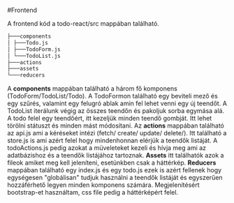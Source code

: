 #Frontend

A frontend kód a todo-react/src mappában található.
```bash
├───components
│ ├───Todo.js
│ ├───TodoForm.js
│ └───TodoList.js
├───actions
├───assets
└───reducers
```

A **components** mappában található a három fő komponens (TodoForm/TodoList/Todo). A TodoFormon található egy beviteli mező és egy szűrés, valamint egy felugró ablak amin fel lehet venni egy új teendőt. A TodoList iterálunk végig az összes teendőn és pakoljuk sorba egymása alá. A todo felel egy teendőért, itt kezeljük minden teendő gombját. Itt lehet törölni státuszt és minden mást módosítani. Az **actions** mappában található az api.js ami a kéréseket intézi (fetch/ create/ update/ delete/). Itt található a store.js is ami azért felel hogy mindenhonnan elérjük a teendők listáját. A todoActions.js pedig azokat a müveleteket kezeli és hívja meg ami az adatbázishoz és a teendők listájához tartoznak. **Assets** itt találhatók azok a fileok amiket meg kell jeleníteni, esetünkben csak a háttérkép. **Reducers** mappában található egy index.js és egy todo.js ezek is azért fellenek hogy egységesen "globálisan" tudjuk használni a teendők listáját és egyszerűen hozzáférhető legyen minden komponens számára. Megjelenítésért bootstrap-et használtam, css file pedig a háttérképért felel.
